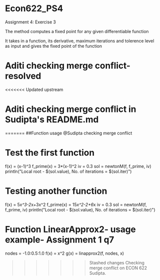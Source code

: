 # Econ622_PS4
Assignment 4: Exercise 3


The method computes a fixed point for any given differentiable function

It takes in a function, its derivative, maximum iterations and tolerence level as input and 
gives the fixed point of the function
 # Aditi checking merge conflict- resolved
<<<<<<< Updated upstream
 # Aditi checking merge conflict in Sudipta's README.md
=======
##Function usage @Sudipta checking merge conflict

# Test the first function
f(x) = (x-1)^3
f_prime(x) = 3*(x-1)^2
iv = 0.3
sol = newtonM(f, f_prime, iv)
println("Local root - $(sol.value), No. of iterations =  $(sol.iter)")


# Testing another function
f(x) = 5*x^3-2*x+3x^2
f_prime(x) = 15*x^2-2+6*x
iv = 0.3
sol = newtonM(f, f_prime, iv)
println("Local root - $(sol.value), No. of iterations =  $(sol.iter)")


# Function LinearApprox2- usage example- Assignment 1 q7
nodes = -1.0:0.5:1.0
f(x) = x^2
g(x) = linapprox2(f, nodes, x)

>>>>>>> Stashed changes
Checking merge conflict on ECON 622 Sudipta.
